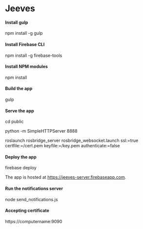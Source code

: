 # Jeeves

#### Install gulp

npm install -g gulp

#### Install Firebase CLI

npm install -g firebase-tools

#### Install NPM modules

npm install

#### Build the app

gulp

#### Serve the app

cd public

python -m SimpleHTTPServer 8888

roslaunch rosbridge_server rosbridge_websocket.launch ssl:=true certfile:=/cert.pem keyfile:=/key.pem authenticate:=false

#### Deploy the app

firebase deploy

The app is hosted at https://jeeves-server.firebaseapp.com.

#### Run the notifications server

node send_notifications.js

#### Accepting certificate

https://computername:9090
